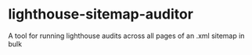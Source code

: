 # lighthouse-sitemap-auditor
A tool for running lighthouse audits across all pages of an .xml sitemap in bulk

